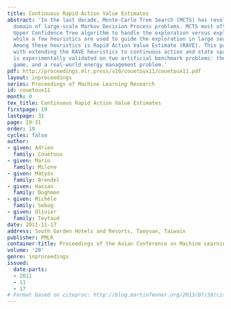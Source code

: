 ```yaml
---
title: Continuous Rapid Action Value Estimates
abstract: 'In the last decade, Monte-Carlo Tree Search (MCTS) has revolutionized the
  domain of large-scale Markov Decision Process problems. MCTS most often uses the
  Upper Confidence Tree algorithm to handle the exploration versus exploitation trade-off,
  while a few heuristics are used to guide the exploration in large search spaces.
  Among these heuristics is Rapid Action Value Estimate (RAVE). This paper is concerned
  with extending the RAVE heuristics to continuous action and state spaces. The approach
  is experimentally validated on two artificial benchmark problems: the treasure hunt
  game, and a real-world energy management problem.'
pdf: http://proceedings.mlr.press/v20/couetoux11/couetoux11.pdf
layout: inproceedings
series: Proceedings of Machine Learning Research
id: couetoux11
month: 0
tex_title: Continuous Rapid Action Value Estimates
firstpage: 19
lastpage: 31
page: 19-31
order: 19
cycles: false
author:
- given: Adrien
  family: Couëtoux
- given: Mario
  family: Milone
- given: Mátyás
  family: Brendel
- given: Hassan
  family: Doghmen
- given: Michèle
  family: Sebag
- given: Olivier
  family: Teytaud
date: 2011-11-17
address: South Garden Hotels and Resorts, Taoyuan, Taiwain
publisher: PMLR
container-title: Proceedings of the Asian Conference on Machine Learning
volume: '20'
genre: inproceedings
issued:
  date-parts:
  - 2011
  - 11
  - 17
# Format based on citeproc: http://blog.martinfenner.org/2013/07/30/citeproc-yaml-for-bibliographies/
---
```

